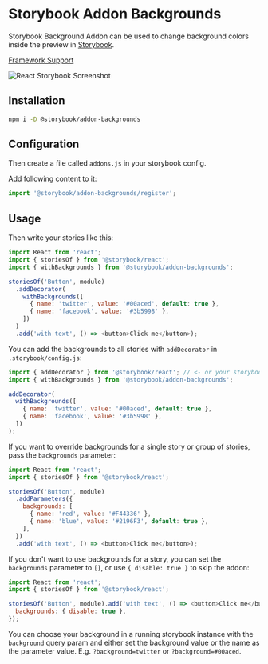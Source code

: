 # Storybook Addon Backgrounds

Storybook Background Addon can be used to change background colors inside the preview in [Storybook](https://storybook.js.org).

[Framework Support](https://github.com/storybooks/storybook/blob/master/ADDONS_SUPPORT.md)

![React Storybook Screenshot](https://storybook.js.org/img/addon-backgrounds.gif)

## Installation

```sh
npm i -D @storybook/addon-backgrounds
```

## Configuration

Then create a file called `addons.js` in your storybook config.

Add following content to it:

```js
import '@storybook/addon-backgrounds/register';
```

## Usage

Then write your stories like this:

```js
import React from 'react';
import { storiesOf } from '@storybook/react';
import { withBackgrounds } from '@storybook/addon-backgrounds';

storiesOf('Button', module)
  .addDecorator(
    withBackgrounds([
      { name: 'twitter', value: '#00aced', default: true },
      { name: 'facebook', value: '#3b5998' },
    ])
  )
  .add('with text', () => <button>Click me</button>);
```

You can add the backgrounds to all stories with `addDecorator` in `.storybook/config.js`:

```js
import { addDecorator } from '@storybook/react'; // <- or your storybook framework
import { withBackgrounds } from '@storybook/addon-backgrounds';

addDecorator(
  withBackgrounds([
    { name: 'twitter', value: '#00aced', default: true },
    { name: 'facebook', value: '#3b5998' },
  ])
);
```

If you want to override backgrounds for a single story or group of stories, pass the `backgrounds` parameter:

```js
import React from 'react';
import { storiesOf } from '@storybook/react';

storiesOf('Button', module)
  .addParameters({
    backgrounds: [
      { name: 'red', value: '#F44336' },
      { name: 'blue', value: '#2196F3', default: true },
    ],
  })
  .add('with text', () => <button>Click me</button>);
```

If you don't want to use backgrounds for a story, you can set the `backgrounds` parameter to `[]`, or use `{ disable: true }` to skip the addon:

```js
import React from 'react';
import { storiesOf } from '@storybook/react';

storiesOf('Button', module).add('with text', () => <button>Click me</button>, {
  backgrounds: { disable: true },
});
```

You can choose your background in a running storybook instance with the `background` query param and either set the background value or the name as the parameter value. E.g. `?background=twitter` or `?background=#00aced`.
